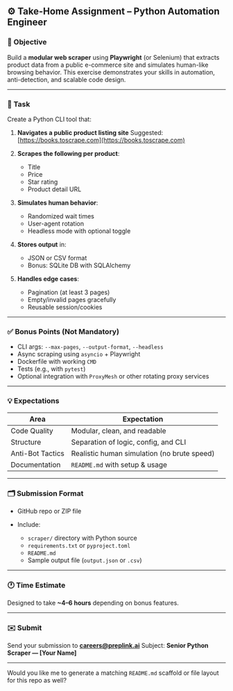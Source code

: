 ## ⚙️ Take-Home Assignment – Python Automation Engineer

### 🎯 Objective

Build a **modular web scraper** using **Playwright** (or Selenium) that extracts product data from a public e-commerce site and simulates human-like browsing behavior. This exercise demonstrates your skills in automation, anti-detection, and scalable code design.

---

### 🧩 Task

Create a Python CLI tool that:

1. **Navigates a public product listing site**
   Suggested: [https://books.toscrape.com](https://books.toscrape.com)

2. **Scrapes the following per product**:

   * Title
   * Price
   * Star rating
   * Product detail URL

3. **Simulates human behavior**:

   * Randomized wait times
   * User-agent rotation
   * Headless mode with optional toggle

4. **Stores output** in:

   * JSON or CSV format
   * Bonus: SQLite DB with SQLAlchemy

5. **Handles edge cases**:

   * Pagination (at least 3 pages)
   * Empty/invalid pages gracefully
   * Reusable session/cookies

---

### ✅ Bonus Points (Not Mandatory)

* CLI args: `--max-pages`, `--output-format`, `--headless`
* Async scraping using `asyncio` + Playwright
* Dockerfile with working `CMD`
* Tests (e.g., with `pytest`)
* Optional integration with `ProxyMesh` or other rotating proxy services

---

### 💡 Expectations

| Area             | Expectation                                 |
| ---------------- | ------------------------------------------- |
| Code Quality     | Modular, clean, and readable                |
| Structure        | Separation of logic, config, and CLI        |
| Anti-Bot Tactics | Realistic human simulation (no brute speed) |
| Documentation    | `README.md` with setup & usage              |

---

### 🗂 Submission Format

* GitHub repo or ZIP file
* Include:

  * `scraper/` directory with Python source
  * `requirements.txt` or `pyproject.toml`
  * `README.md`
  * Sample output file (`output.json` or `.csv`)

---

### 🕐 Time Estimate

Designed to take **\~4–6 hours** depending on bonus features.

---

### ✉️ Submit

Send your submission to **[careers@preplink.ai](mailto:careers@preplink.ai)**
Subject: **Senior Python Scraper — \[Your Name]**

---

Would you like me to generate a matching `README.md` scaffold or file layout for this repo as well?
